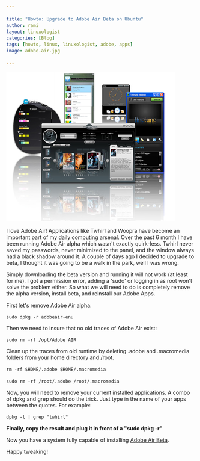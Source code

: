 ```yaml
---

title: "Howto: Upgrade to Adobe Air Beta on Ubuntu"
author: rami
layout: linuxologist
categories: [Blog]
tags: [howto, linux, linuxologist, adobe, apps]
image: adobe-air.jpg

---
```


![Adobe Air](/assets/images/content/blog/adobe-air.jpg)

I love Adobe Air! Applications like Twhirl and Woopra have become an important part of my daily computing arsenal. Over the past 6 month I have been running Adobe Air alpha which wasn't exactly quirk-less. Twhirl never saved my passwords, never minimized to the panel, and the window always had a black shadow around it. A couple of days ago I decided to upgrade to beta, I thought it was going to be a walk in the park, well I was wrong.

Simply downloading the beta version and running it will not work (at least for me). I got a permission error, adding a 'sudo' or logging in as root won't solve the problem either. So what we will need to do is completely remove the alpha version, install beta, and reinstall our Adobe Apps.

First let's remove Adobe Air alpha: 

    sudo dpkg -r adobeair-enu

Then we need to insure that no old traces of Adobe Air exist: 

    sudo rm -rf /opt/Adobe AIR
Clean up the traces from old runtime by deleting .adobe and .macromedia folders from your home directory and /root. 

    rm -rf $HOME/.adobe $HOME/.macromedia

    sudo rm -rf /root/.adobe /root/.macromedia

Now, you will need to remove your current installed applications. A combo of dpkg and grep should do the trick. Just type in the name of your apps between the quotes. For example: 

    dpkg -l | grep "twhirl"

**Finally, copy the result and plug it in front of a "sudo dpkg -r"**

Now you have a system fully capable of installing [Adobe Air Beta](http://labs.adobe.com/technologies/air/linux/).

Happy tweaking!
